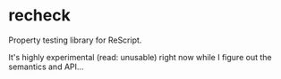 # recheck

Property testing library for ReScript.

It's highly experimental (read: unusable) right now while I figure out the semantics and API...
